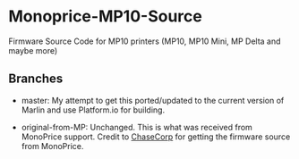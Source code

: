# Monoprice-MP10-Source
Firmware Source Code for MP10 printers (MP10, MP10 Mini, MP Delta and maybe more)

## Branches
- master: My attempt to get this ported/updated to the current version of Marlin and use Platform.io for building.

- original-from-MP: Unchanged. This is what was received from MonoPrice support. Credit to [ChaseCorp](https://github.com/ChaseCorp) for getting the firmware source from MonoPrice.




